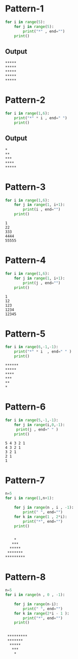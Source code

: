 # Pattern-1

``` python
for i in range(5):
    for j in range(5):
        print("*" , end="")
    print()

```

## Output
``` code
*****
*****
*****
*****
*****

```
# Pattern-2 
``` python 
for i in range(1,6):
    print("*" * i , end=" ")
    print()
```
## Output
``` code 
* 
** 
*** 
**** 
***** 
```
# Pattern-3
``` python 
for i in range(1,6):
    for j in range(1, i+1):
        print(i , end="")
    print()
```
``` code 
1
22
333
4444
55555

```
# Pattern-4
``` python 
for i in range(1,6):
    for j in range(1, i+1):
        print(j , end="")
    print()
```
``` code 
1
12
123
1234
12345
```
# Pattern-5
``` python 
for i in range(6,-1,-1):
    print("*" * i  , end=" " )
    print()
```
``` code 
****** 
***** 
**** 
*** 
** 
* 
```
# Pattern-6
``` python 
for i in range(5,-1,-1):
    for j in range(i,0,-1):
     print(j , end=" " )
    print()
```
``` code 
5 4 3 2 1 
4 3 2 1 
3 2 1 
2 1 
1  
```
# Pattern-7
``` python 
n=5
for i in range(1,n+1):
    
    for j in range(n , i , -1):
        print(" ", end="")
    for k in range(1 , 2*i):
        print("*", end="")
    print()
    
```
``` code 
    *
   ***
  *****
 *******
*********  
```
# Pattern-8
``` python 
n=5
for i in range(n , 0 , -1):
    
    for j in range(n-i):
        print(" ", end="")
    for k in range(2*i - 1 ):
        print("*", end="")
    print()
    
```
``` code 
 *********
 *******
  *****
   ***
    * 
```
